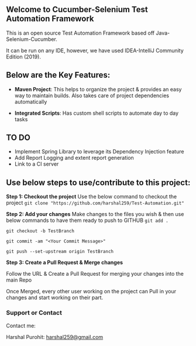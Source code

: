 ## Welcome to Cucumber-Selenium Test Automation Framework

This is an open source Test Automation Framework based off Java-Selenium-Cucumber.

It can be run on any IDE, however, we have used IDEA-IntelliJ Community Edition (2019).


## Below are the Key Features:

  - **Maven Project**: This helps to organize the project & provides an easy way to maintain builds. Also takes care of project dependencies automatically
  
  - **Integrated Scripts**: Has custom shell scripts to automate day to day tasks

  
## TO DO ##

  - Implement Spring Library to leverage its Dependency Injection feature
  - Add Report Logging and extent report generation
  - Link to a CI server

  
## Use below steps to use/contribute to this project:
  
  **Step 1: Checkout the project**
  Use the below command to checkout the project
  `git clone "https://github.com/harshal259/Test-Automation.git"`
  
  **Step 2: Add your changes**
  Make changes to the files you wish & then use below commands to have them ready to push to GITHUB
  `git add .`

  `git checkout -b TestBranch`

  `git commit -am "<Your Commit Message>"`

  `git push --set-upstream origin TestBranch`
  
  **Step 3: Create a Pull Request & Merge changes**

  Follow the URL & Create a Pull Request for merging your changes into the main Repo
  
  Once Merged, every other user working on the project can Pull in your changes and start working on their part.  



### Support or Contact
Contact me:

Harshal Purohit: harshal259@gmail.com

